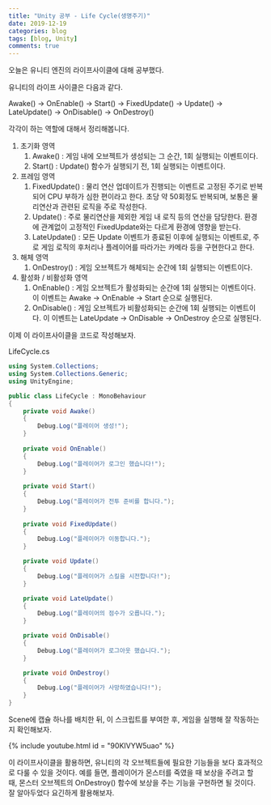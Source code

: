 ```yaml
---
title: "Unity 공부 - Life Cycle(생명주기)"
date: 2019-12-19
categories: blog
tags: [blog, Unity]
comments: true
---
```


오늘은 유니티 엔진의 라이프사이클에 대해 공부했다.

유니티의 라이프 사이클은 다음과 같다.



Awake() -> OnEnable() -> Start() -> FixedUpdate() -> Update() -> LateUpdate() -> OnDisable() -> OnDestroy()



각각이 하는 역할에 대해서 정리해봅니다.

1. 초기화 영역
   1. Awake() :
      게임 내에 오브젝트가 생성되는 그 순간, 1회 실행되는 이벤트이다.
   2. Start() :
      Update() 함수가 실행되기 전, 1회 실행되는 이벤트이다.
2. 프레임 영역
   1. FixedUpdate() :
      물리 연산 업데이트가 진행되는 이벤트로 고정된 주기로 반복되어 CPU 부하가 심한 편이라고 한다.
      초당 약 50회정도 반복되며, 보통은 물리연산과 관련된 로직을 주로 작성한다.
   2. Update() :
      주로 물리연산을 제외한 게임 내 로직 등의 연산을 담당한다. 환경에 관계없이 고정적인 FixedUpdate와는 다르게 환경에 영향을 받는다.
   3. LateUpdate() :
      모든 Update 이벤트가 종료된 이후에 실행되는 이벤트로, 주로 게임 로직의 후처리나 플레이어를 따라가는 카메라 등을 구현한다고 한다.
3. 해체 영역
   1. OnDestroy() :
      게임 오브젝트가 해체되는 순간에 1회 실행되는 이벤트이다.
4. 활성화 / 비활성화 영역
   1. OnEnable() :
      게임 오브젝트가 활성화되는 순간에 1회 실행되는 이벤트이다. 
      이 이벤트는 Awake -> OnEnable -> Start 순으로 실행된다.
   2. OnDisable() :
      게임 오브젝트가 비활성화되는 순간에 1회 실행되는 이벤트이다. 
      이 이벤트는 LateUpdate -> OnDisable -> OnDestroy 순으로 실행된다.



이제 이 라이프사이클을 코드로 작성해보자.



LifeCycle.cs

```c#
using System.Collections;
using System.Collections.Generic;
using UnityEngine;

public class LifeCycle : MonoBehaviour
{
    private void Awake()
    {
        Debug.Log("플레이어 생성!");
    }
    
    private void OnEnable()
    {
        Debug.Log("플레이어가 로그인 했습니다!");
    }
    
    private void Start()
    {
        Debug.Log("플레이어가 전투 준비를 합니다.");
    }
    
    private void FixedUpdate()
    {
        Debug.Log("플레이어가 이동합니다.");
    }

    private void Update()
    {
        Debug.Log("플레이어가 스킬을 시전합니다!");
    }

    private void LateUpdate()
    {
        Debug.Log("플레이어의 점수가 오릅니다.");
    }

    private void OnDisable()
    {
        Debug.Log("플레이어가 로그아웃 했습니다.");
    }

    private void OnDestroy()
    {
        Debug.Log("플레이어가 사망하였습니다!");
    }
}
```



Scene에 캡슐 하나를 배치한 뒤, 이 스크립트를 부여한 후, 게임을 실행해 잘 작동하는지 확인해보자.

{% include youtube.html id = "90KIVYW5uao" %}



이 라이프사이클을 활용하면, 유니티의 각 오브젝트들에 필요한 기능들을 보다 효과적으로 다룰 수 있을 것이다. 예를 들면, 플레이어가 몬스터를 죽였을 때 보상을 주려고 할 때, 몬스터 오브젝트의 OnDestroy() 함수에 보상을 주는 기능을 구현하면 될 것이다. 잘 알아두었다 요긴하게 활용해보자.









